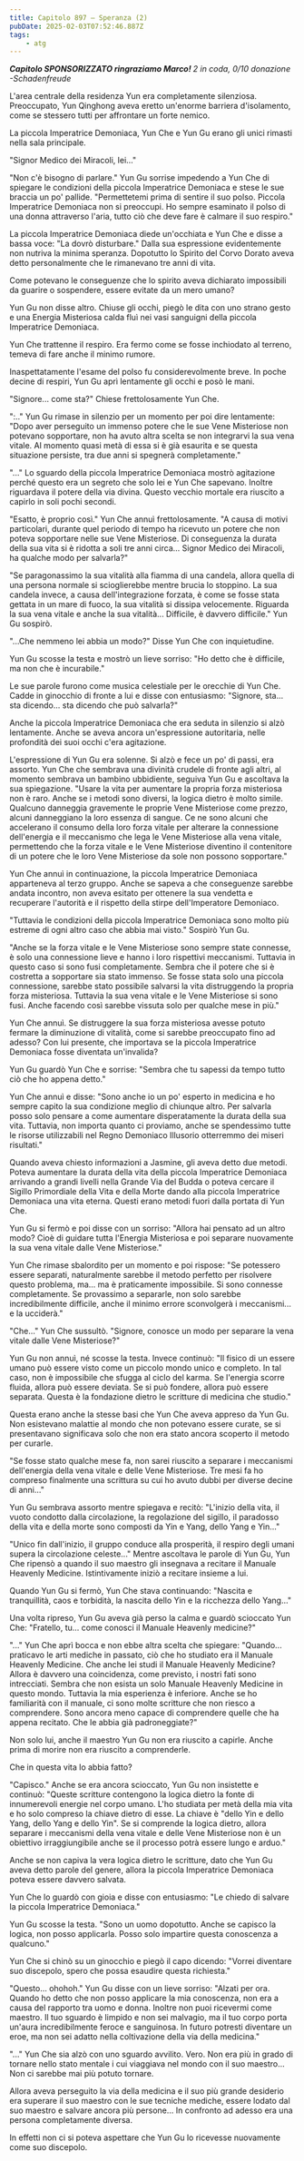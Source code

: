```yaml
---
title: Capitolo 897 – Speranza (2)
pubDate: 2025-02-03T07:52:46.887Z
tags:
    - atg
---
```



<em><strong>Capitolo SPONSORIZZATO ringraziamo Marco! </strong></em>
<em>2 in coda, 0/10 donazione</em>
<em>-Schadenfreude</em>


L'area centrale della residenza Yun era completamente silenziosa. Preoccupato, Yun Qinghong aveva eretto un'enorme barriera d'isolamento, come se stessero tutti per affrontare un forte nemico.


La piccola Imperatrice Demoniaca, Yun Che e Yun Gu erano gli unici rimasti nella sala principale.


"Signor Medico dei Miracoli, lei..."


"Non c'è bisogno di parlare." Yun Gu sorrise impedendo a Yun Che di spiegare le condizioni della piccola Imperatrice Demoniaca e stese le sue braccia un po' pallide. "Permettetemi prima di sentire il suo polso. Piccola Imperatrice Demoniaca non si preoccupi. Ho sempre esaminato il polso di una donna attraverso l'aria, tutto ciò che deve fare è calmare il suo respiro."


La piccola Imperatrice Demoniaca diede un'occhiata e Yun Che e disse a bassa voce: "La dovrò disturbare." Dalla sua espressione evidentemente non nutriva la minima speranza. Dopotutto lo Spirito del Corvo Dorato aveva detto personalmente che le rimanevano tre anni di vita.


Come potevano le conseguenze che lo spirito aveva dichiarato impossibili da guarire o sospendere, essere evitate da un mero umano?


Yun Gu non disse altro. Chiuse gli occhi, piegò le dita con uno strano gesto e una Energia Misteriosa calda fluì nei vasi sanguigni della piccola Imperatrice Demoniaca.


Yun Che trattenne il respiro. Era fermo come se fosse inchiodato al terreno, temeva di fare anche il minimo rumore.


Inaspettatamente l'esame del polso fu considerevolmente breve. In poche decine di respiri, Yun Gu aprì lentamente gli occhi e posò le mani.


"Signore... come sta?" Chiese frettolosamente Yun Che.


":.." Yun Gu rimase in silenzio per un momento per poi dire lentamente: "Dopo aver perseguito un immenso potere che le sue Vene Misteriose non potevano sopportare, non ha avuto altra scelta se non integrarvi la sua vena vitale. Al momento quasi metà di essa si è già esaurita e se questa situazione persiste, tra due anni si spegnerà completamente."


"..." Lo sguardo della piccola Imperatrice Demoniaca mostrò agitazione perché questo era un segreto che solo lei e Yun Che sapevano. Inoltre riguardava il potere della via divina. Questo vecchio mortale era riuscito a capirlo in soli pochi secondi.


"Esatto, è proprio così." Yun Che annuì frettolosamente. "A causa di motivi particolari, durante quel periodo di tempo ha ricevuto un potere che non poteva sopportare nelle sue Vene Misteriose. Di conseguenza la durata della sua vita si è ridotta a soli tre anni circa... Signor Medico dei Miracoli, ha qualche modo per salvarla?"


"Se paragonassimo la sua vitalità alla fiamma di una candela, allora quella di una persona normale si scioglierebbe mentre brucia lo stoppino. La sua candela invece, a causa dell'integrazione forzata, è come se fosse stata gettata in un mare di fuoco, la sua vitalità si dissipa velocemente. Riguarda la sua vena vitale e anche la sua vitalità... Difficile, è davvero difficile." Yun Gu sospirò.


"...Che nemmeno lei abbia un modo?" Disse Yun Che con inquietudine.


Yun Gu scosse la testa e mostrò un lieve sorriso: "Ho detto che è difficile, ma non che è incurabile."


Le sue parole furono come musica celestiale per le orecchie di Yun Che. Cadde in ginocchio di fronte a lui e disse con entusiasmo: "Signore, sta... sta dicendo... sta dicendo che può salvarla?"


Anche la piccola Imperatrice Demoniaca che era seduta in silenzio si alzò lentamente. Anche se aveva ancora un'espressione autoritaria, nelle profondità dei suoi occhi c'era agitazione.


L'espressione di Yun Gu era solenne. Si alzò e fece un po' di passi, era assorto. Yun Che che sembrava una divinità crudele di fronte agli altri, al momento sembrava un bambino ubbidiente, seguiva Yun Gu e ascoltava la sua spiegazione. "Usare la vita per aumentare la propria forza misteriosa non è raro. Anche se i metodi sono diversi, la logica dietro è molto simile. Qualcuno danneggia gravemente le proprie Vene Misteriose come prezzo, alcuni danneggiano la loro essenza di sangue. Ce ne sono alcuni che accelerano il consumo della loro forza vitale per alterare la connessione dell'energia e il meccanismo che lega le Vene Misteriose alla vena vitale, permettendo che la forza vitale e le Vene Misteriose diventino il contenitore di un potere che le loro Vene Misteriose da sole non possono sopportare."


Yun Che annuì in continuazione, la piccola Imperatrice Demoniaca apparteneva al terzo gruppo. Anche se sapeva a che conseguenze sarebbe andata incontro, non aveva esitato per ottenere la sua vendetta e recuperare l'autorità e il rispetto della stirpe dell'Imperatore Demoniaco.


"Tuttavia le condizioni della piccola Imperatrice Demoniaca sono molto più estreme di ogni altro caso che abbia mai visto." Sospirò Yun Gu.


"Anche se la forza vitale e le Vene Misteriose sono sempre state connesse, è solo una connessione lieve e hanno i loro rispettivi meccanismi. Tuttavia in questo caso si sono fusi completamente. Sembra che il potere che si è costretta a sopportare sia stato immenso. Se fosse stata solo una piccola connessione, sarebbe stato possibile salvarsi la vita distruggendo la propria forza misteriosa. Tuttavia la sua vena vitale e le Vene Misteriose si sono fusi. Anche facendo così sarebbe vissuta solo per qualche mese in più."


Yun Che annuì. Se distruggere la sua forza misteriosa avesse potuto fermare la diminuzione di vitalità, come si sarebbe preoccupato fino ad adesso? Con lui presente, che importava se la piccola Imperatrice Demoniaca fosse diventata un'invalida?


Yun Gu guardò Yun Che e sorrise: "Sembra che tu sapessi da tempo tutto ciò che ho appena detto."


Yun Che annuì e disse: "Sono anche io un po' esperto in medicina e ho sempre capito la sua condizione meglio di chiunque altro. Per salvarla posso solo pensare a come aumentare disperatamente la durata della sua vita. Tuttavia, non importa quanto ci proviamo, anche se spendessimo tutte le risorse utilizzabili nel Regno Demoniaco Illusorio otterremmo dei miseri risultati."


Quando aveva chiesto informazioni a Jasmine, gli aveva detto due metodi. Poteva aumentare la durata della vita della piccola Imperatrice Demoniaca arrivando a grandi livelli nella Grande Via del Budda o poteva cercare il Sigillo Primordiale della Vita e della Morte dando alla piccola Imperatrice Demoniaca una vita eterna. Questi erano metodi fuori dalla portata di Yun Che.


Yun Gu si fermò e poi disse con un sorriso: "Allora hai pensato ad un altro modo? Cioè di guidare tutta l'Energia Misteriosa e poi separare nuovamente la sua vena vitale dalle Vene Misteriose."


Yun Che rimase sbalordito per un momento e poi rispose: "Se potessero essere separati, naturalmente sarebbe il metodo perfetto per risolvere questo problema, ma... ma è praticamente impossibile. Si sono connesse completamente. Se provassimo a separarle, non solo sarebbe incredibilmente difficile, anche il minimo errore sconvolgerà i meccanismi... e la ucciderà."


"Che..." Yun Che sussultò. "Signore, conosce un modo per separare la vena vitale dalle Vene Misteriose?"


Yun Gu non annuì, né scosse la testa. Invece continuò: "Il fisico di un essere umano può essere visto come un piccolo mondo unico e completo. In tal caso, non è impossibile che sfugga al ciclo del karma. Se l'energia scorre fluida, allora può essere deviata. Se si può fondere, allora può essere separata. Questa è la fondazione dietro le scritture di medicina che studio."


Questa erano anche la stesse basi che Yun Che aveva appreso da Yun Gu. Non esistevano malattie al mondo che non potevano essere curate, se si presentavano significava solo che non era stato ancora scoperto il metodo per curarle.


"Se fosse stato qualche mese fa, non sarei riuscito a separare i meccanismi dell'energia della vena vitale e delle Vene Misteriose. Tre mesi fa ho compreso finalmente una scrittura su cui ho avuto dubbi per diverse decine di anni..."


Yun Gu sembrava assorto mentre spiegava e recitò: "L'inizio della vita, il vuoto condotto dalla circolazione, la regolazione del sigillo, il paradosso della vita e della morte sono composti da Yin e Yang, dello Yang e Yin..."


"Unico fin dall'inizio, il gruppo conduce alla prosperità, il respiro degli umani supera la circolazione celeste..." Mentre ascoltava le parole di Yun Gu, Yun Che ripensò a quando il suo maestro gli insegnava a recitare il Manuale Heavenly Medicine. Istintivamente iniziò a recitare insieme a lui.


Quando Yun Gu si fermò, Yun Che stava continuando: "Nascita e tranquillità, caos e torbidità, la nascita dello Yin e la ricchezza dello Yang..."


Una volta ripreso, Yun Gu aveva già perso la calma e guardò scioccato Yun Che: "Fratello, tu... come conosci il Manuale Heavenly medicine?"


"..." Yun Che aprì bocca e non ebbe altra scelta che spiegare: "Quando... praticavo le arti mediche in passato, ciò che ho studiato era il Manuale Heavenly Medicine. Che anche lei studi il Manuale Heavenly Medicine? Allora è davvero una coincidenza, come previsto, i nostri fati sono intrecciati. Sembra che non esista un solo Manuale Heavenly Medicine in questo mondo. Tuttavia la mia esperienza è inferiore. Anche se ho familiarità con il manuale, ci sono molte scritture che non riesco a comprendere. Sono ancora meno capace di comprendere quelle che ha appena recitato. Che le abbia già padroneggiate?"


Non solo lui, anche il maestro Yun Gu non era riuscito a capirle. Anche prima di morire non era riuscito a comprenderle.


Che in questa vita lo abbia fatto?


"Capisco." Anche se era ancora scioccato, Yun Gu non insistette e continuò: "Queste scritture contengono la logica dietro la fonte di innumerevoli energie nel corpo umano. L'ho studiata per metà della mia vita e ho solo compreso la chiave dietro di esse. La chiave è "dello Yin e dello Yang, dello Yang e dello Yin". Se si comprende la logica dietro, allora separare i meccanismi della vena vitale e delle Vene Misteriose non è un obiettivo irraggiungibile anche se il processo potrà essere lungo e arduo."


Anche se non capiva la vera logica dietro le scritture, dato che Yun Gu aveva detto parole del genere, allora la piccola Imperatrice Demoniaca poteva essere davvero salvata.


Yun Che lo guardò con gioia e disse con entusiasmo: "Le chiedo di salvare la piccola Imperatrice Demoniaca."


Yun Gu scosse la testa. "Sono un uomo dopotutto. Anche se capisco la logica, non posso applicarla. Posso solo impartire questa conoscenza a qualcuno."


Yun Che si chinò su un ginocchio e piegò il capo dicendo: "Vorrei diventare suo discepolo, spero che possa esaudire questa richiesta."


"Questo... ohohoh." Yun Gu disse con un lieve sorriso: "Alzati per ora. Quando ho detto che non posso applicare la mia conoscenza, non era a causa del rapporto tra uomo e donna. Inoltre non puoi ricevermi come maestro. Il tuo sguardo è limpido e non sei malvagio, ma il tuo corpo porta un'aura incredibilmente feroce e sanguinosa. In futuro potresti diventare un eroe, ma non sei adatto nella coltivazione della via della medicina."


"..." Yun Che sia alzò con uno sguardo avvilito. Vero. Non era più in grado di tornare nello stato mentale i cui viaggiava nel mondo con il suo maestro... Non ci sarebbe mai più potuto tornare.


Allora aveva perseguito la via della medicina e il suo più grande desiderio era superare il suo maestro con le sue tecniche mediche, essere lodato dal suo maestro e salvare ancora più persone... In confronto ad adesso era una persona completamente diversa.


In effetti non ci si poteva aspettare che Yun Gu lo ricevesse nuovamente come suo discepolo.
                                


                                



